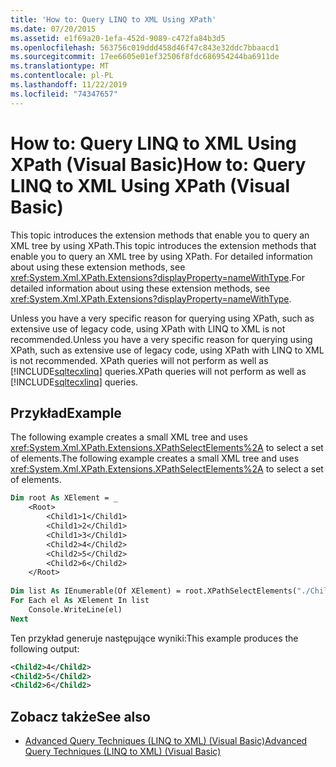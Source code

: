 ```yaml
---
title: 'How to: Query LINQ to XML Using XPath'
ms.date: 07/20/2015
ms.assetid: e1f69a20-1efa-452d-9089-c472fa84b3d5
ms.openlocfilehash: 563756c019ddd458d46f47c843e32ddc7bbaacd1
ms.sourcegitcommit: 17ee6605e01ef32506f8fdc686954244ba6911de
ms.translationtype: MT
ms.contentlocale: pl-PL
ms.lasthandoff: 11/22/2019
ms.locfileid: "74347657"
---
```

# <a name="how-to-query-linq-to-xml-using-xpath-visual-basic"></a><span data-ttu-id="07e07-102">How to: Query LINQ to XML Using XPath (Visual Basic)</span><span class="sxs-lookup"><span data-stu-id="07e07-102">How to: Query LINQ to XML Using XPath (Visual Basic)</span></span>
<span data-ttu-id="07e07-103">This topic introduces the extension methods that enable you to query an XML tree by using XPath.</span><span class="sxs-lookup"><span data-stu-id="07e07-103">This topic introduces the extension methods that enable you to query an XML tree by using XPath.</span></span> <span data-ttu-id="07e07-104">For detailed information about using these extension methods, see <xref:System.Xml.XPath.Extensions?displayProperty=nameWithType>.</span><span class="sxs-lookup"><span data-stu-id="07e07-104">For detailed information about using these extension methods, see <xref:System.Xml.XPath.Extensions?displayProperty=nameWithType>.</span></span>  
  
 <span data-ttu-id="07e07-105">Unless you have a very specific reason for querying using XPath, such as extensive use of legacy code, using XPath with LINQ to XML is not recommended.</span><span class="sxs-lookup"><span data-stu-id="07e07-105">Unless you have a very specific reason for querying using XPath, such as extensive use of legacy code, using XPath with LINQ to XML is not recommended.</span></span> <span data-ttu-id="07e07-106">XPath queries will not perform as well as [!INCLUDE[sqltecxlinq](~/includes/sqltecxlinq-md.md)] queries.</span><span class="sxs-lookup"><span data-stu-id="07e07-106">XPath queries will not perform as well as [!INCLUDE[sqltecxlinq](~/includes/sqltecxlinq-md.md)] queries.</span></span>  
  
## <a name="example"></a><span data-ttu-id="07e07-107">Przykład</span><span class="sxs-lookup"><span data-stu-id="07e07-107">Example</span></span>  
 <span data-ttu-id="07e07-108">The following example creates a small XML tree and uses <xref:System.Xml.XPath.Extensions.XPathSelectElements%2A> to select a set of elements.</span><span class="sxs-lookup"><span data-stu-id="07e07-108">The following example creates a small XML tree and uses <xref:System.Xml.XPath.Extensions.XPathSelectElements%2A> to select a set of elements.</span></span>  
  
```vb  
Dim root As XElement = _  
    <Root>  
        <Child1>1</Child1>  
        <Child1>2</Child1>  
        <Child1>3</Child1>  
        <Child2>4</Child2>  
        <Child2>5</Child2>  
        <Child2>6</Child2>  
    </Root>  
  
Dim list As IEnumerable(Of XElement) = root.XPathSelectElements("./Child2")  
For Each el As XElement In list  
    Console.WriteLine(el)  
Next  
```  
  
 <span data-ttu-id="07e07-109">Ten przykład generuje następujące wyniki:</span><span class="sxs-lookup"><span data-stu-id="07e07-109">This example produces the following output:</span></span>  
  
```xml  
<Child2>4</Child2>  
<Child2>5</Child2>  
<Child2>6</Child2>  
```  
  
## <a name="see-also"></a><span data-ttu-id="07e07-110">Zobacz także</span><span class="sxs-lookup"><span data-stu-id="07e07-110">See also</span></span>

- [<span data-ttu-id="07e07-111">Advanced Query Techniques (LINQ to XML) (Visual Basic)</span><span class="sxs-lookup"><span data-stu-id="07e07-111">Advanced Query Techniques (LINQ to XML) (Visual Basic)</span></span>](../../../../visual-basic/programming-guide/concepts/linq/advanced-query-techniques-linq-to-xml.md)
